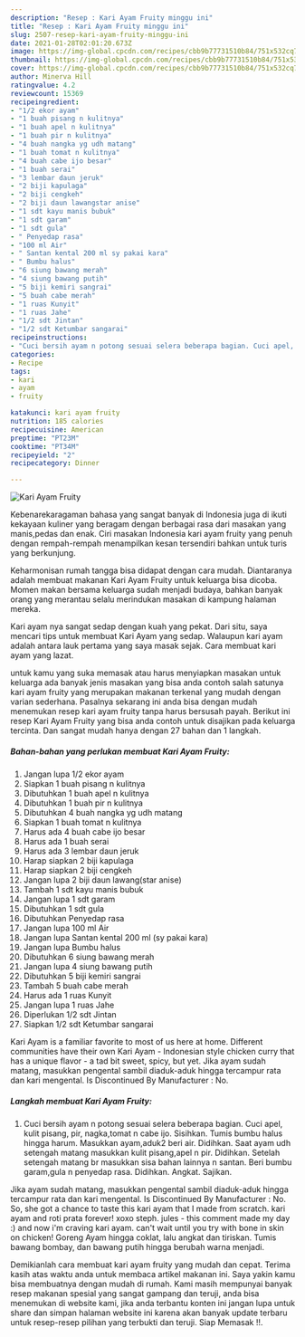 ```yaml
---
description: "Resep : Kari Ayam Fruity minggu ini"
title: "Resep : Kari Ayam Fruity minggu ini"
slug: 2507-resep-kari-ayam-fruity-minggu-ini
date: 2021-01-28T02:01:20.673Z
image: https://img-global.cpcdn.com/recipes/cbb9b77731510b84/751x532cq70/kari-ayam-fruity-foto-resep-utama.jpg
thumbnail: https://img-global.cpcdn.com/recipes/cbb9b77731510b84/751x532cq70/kari-ayam-fruity-foto-resep-utama.jpg
cover: https://img-global.cpcdn.com/recipes/cbb9b77731510b84/751x532cq70/kari-ayam-fruity-foto-resep-utama.jpg
author: Minerva Hill
ratingvalue: 4.2
reviewcount: 15369
recipeingredient:
- "1/2 ekor ayam"
- "1 buah pisang n kulitnya"
- "1 buah apel n kulitnya"
- "1 buah pir n kulitnya"
- "4 buah nangka yg udh matang"
- "1 buah tomat n kulitnya"
- "4 buah cabe ijo besar"
- "1 buah serai"
- "3 lembar daun jeruk"
- "2 biji kapulaga"
- "2 biji cengkeh"
- "2 biji daun lawangstar anise"
- "1 sdt kayu manis bubuk"
- "1 sdt garam"
- "1 sdt gula"
- " Penyedap rasa"
- "100 ml Air"
- " Santan kental 200 ml sy pakai kara"
- " Bumbu halus"
- "6 siung bawang merah"
- "4 siung bawang putih"
- "5 biji kemiri sangrai"
- "5 buah cabe merah"
- "1 ruas Kunyit"
- "1 ruas Jahe"
- "1/2 sdt Jintan"
- "1/2 sdt Ketumbar sangarai"
recipeinstructions:
- "Cuci bersih ayam n potong sesuai selera beberapa bagian. Cuci apel, kulit pisang, pir, nagka,tomat n cabe ijo. Sisihkan. Tumis bumbu halus hingga harum. Masukkan ayam,aduk2 beri air. Didihkan. Saat ayam udh setengah matang masukkan kulit pisang,apel n pir. Didihkan. Setelah setengah matang br masukkan sisa bahan lainnya n santan. Beri bumbu garam,gula n penyedap rasa. Didihkan. Angkat. Sajikan."
categories:
- Recipe
tags:
- kari
- ayam
- fruity

katakunci: kari ayam fruity 
nutrition: 185 calories
recipecuisine: American
preptime: "PT23M"
cooktime: "PT34M"
recipeyield: "2"
recipecategory: Dinner

---
```



![Kari Ayam Fruity](https://img-global.cpcdn.com/recipes/cbb9b77731510b84/751x532cq70/kari-ayam-fruity-foto-resep-utama.jpg)

Kebenarekaragaman bahasa yang sangat banyak di Indonesia juga di ikuti kekayaan kuliner yang beragam dengan berbagai rasa dari masakan yang manis,pedas dan enak. Ciri masakan Indonesia kari ayam fruity yang penuh dengan rempah-rempah menampilkan kesan tersendiri bahkan untuk turis yang berkunjung.


Keharmonisan rumah tangga bisa didapat dengan cara mudah. Diantaranya adalah membuat makanan Kari Ayam Fruity untuk keluarga bisa dicoba. Momen makan bersama keluarga sudah menjadi budaya, bahkan banyak orang yang merantau selalu merindukan masakan di kampung halaman mereka.

Kari ayam nya sangat sedap dengan kuah yang pekat. Dari situ, saya mencari tips untuk membuat Kari Ayam yang sedap. Walaupun kari ayam adalah antara lauk pertama yang saya masak sejak. Cara membuat kari ayam yang lazat.

untuk kamu yang suka memasak atau harus menyiapkan masakan untuk keluarga ada banyak jenis masakan yang bisa anda contoh salah satunya kari ayam fruity yang merupakan makanan terkenal yang mudah dengan varian sederhana. Pasalnya sekarang ini anda bisa dengan mudah menemukan resep kari ayam fruity tanpa harus bersusah payah.
Berikut ini resep Kari Ayam Fruity yang bisa anda contoh untuk disajikan pada keluarga tercinta. Dan sangat mudah hanya dengan 27 bahan dan 1 langkah.


<!--inarticleads1-->

##### Bahan-bahan yang perlukan membuat Kari Ayam Fruity:

1. Jangan lupa 1/2 ekor ayam
1. Siapkan 1 buah pisang n kulitnya
1. Dibutuhkan 1 buah apel n kulitnya
1. Dibutuhkan 1 buah pir n kulitnya
1. Dibutuhkan 4 buah nangka yg udh matang
1. Siapkan 1 buah tomat n kulitnya
1. Harus ada 4 buah cabe ijo besar
1. Harus ada 1 buah serai
1. Harus ada 3 lembar daun jeruk
1. Harap siapkan 2 biji kapulaga
1. Harap siapkan 2 biji cengkeh
1. Jangan lupa 2 biji daun lawang(star anise)
1. Tambah 1 sdt kayu manis bubuk
1. Jangan lupa 1 sdt garam
1. Dibutuhkan 1 sdt gula
1. Dibutuhkan  Penyedap rasa
1. Jangan lupa 100 ml Air
1. Jangan lupa  Santan kental 200 ml (sy pakai kara)
1. Jangan lupa  Bumbu halus
1. Dibutuhkan 6 siung bawang merah
1. Jangan lupa 4 siung bawang putih
1. Dibutuhkan 5 biji kemiri sangrai
1. Tambah 5 buah cabe merah
1. Harus ada 1 ruas Kunyit
1. Jangan lupa 1 ruas Jahe
1. Diperlukan 1/2 sdt Jintan
1. Siapkan 1/2 sdt Ketumbar sangarai


Kari Ayam is a familiar favorite to most of us here at home. Different communities have their own Kari Ayam - Indonesian style chicken curry that has a unique flavor - a tad bit sweet, spicy, but yet. Jika ayam sudah matang, masukkan pengental sambil diaduk-aduk hingga tercampur rata dan kari mengental. Is Discontinued By Manufacturer : No. 

<!--inarticleads2-->

##### Langkah membuat  Kari Ayam Fruity:

1. Cuci bersih ayam n potong sesuai selera beberapa bagian. Cuci apel, kulit pisang, pir, nagka,tomat n cabe ijo. Sisihkan. Tumis bumbu halus hingga harum. Masukkan ayam,aduk2 beri air. Didihkan. Saat ayam udh setengah matang masukkan kulit pisang,apel n pir. Didihkan. Setelah setengah matang br masukkan sisa bahan lainnya n santan. Beri bumbu garam,gula n penyedap rasa. Didihkan. Angkat. Sajikan.


Jika ayam sudah matang, masukkan pengental sambil diaduk-aduk hingga tercampur rata dan kari mengental. Is Discontinued By Manufacturer : No. So, she got a chance to taste this kari ayam that I made from scratch. kari ayam and roti prata forever! xoxo steph. jules - this comment made my day :) and now i&#39;m craving kari ayam. can&#39;t wait until you try with bone in skin on chicken! Goreng Ayam hingga coklat, lalu angkat dan tiriskan. Tumis bawang bombay, dan bawang putih hingga berubah warna menjadi. 

Demikianlah cara membuat kari ayam fruity yang mudah dan cepat. Terima kasih atas waktu anda untuk membaca artikel makanan ini. Saya yakin kamu bisa membuatnya dengan mudah di rumah. Kami masih mempunyai banyak resep makanan spesial yang sangat gampang dan teruji, anda bisa menemukan di website kami, jika anda terbantu konten ini jangan lupa untuk share dan simpan halaman website ini karena akan banyak update terbaru untuk resep-resep pilihan yang terbukti dan teruji. Siap Memasak !!. 
